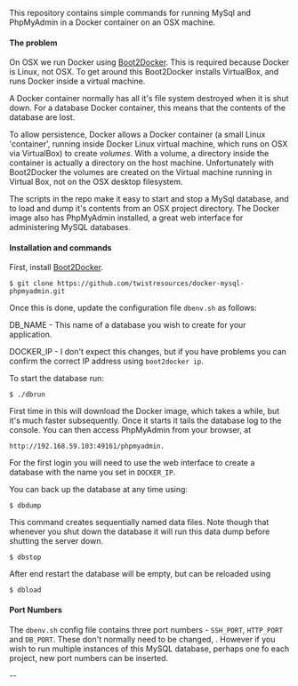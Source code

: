 This repository contains simple commands for running MySql and PhpMyAdmin in a Docker container on an OSX machine.

#### The problem
On OSX we run Docker using [Boot2Docker](https://github.com/boot2docker/boot2docker). This is required because Docker is Linux, not OSX. To get around this Boot2Docker installs VirtualBox, and runs Docker inside a virtual machine.

A Docker container normally has all it's file system destroyed when it is shut down. For a database Docker container, this means that the contents of the database are lost.

To allow persistence, Docker allows a Docker container (a small Linux 'container', running inside Docker Linux virtual machine, which runs on OSX via VirtualBox) to create _volumes_. With a volume, a directory inside the container is actually a directory on the host machine. Unfortunately with Boot2Docker the volumes are created on the Virtual machine running in Virtual Box, not on the OSX desktop filesystem.

The scripts in the repo make it easy to start and stop a MySql database, and to load and dump it's contents from an OSX project directory. The Docker image also has PhpMyAdmin installed, a great web interface for administering MySQL databases.

#### Installation and commands
First, install [Boot2Docker](https://github.com/boot2docker/boot2docker).

    $ git clone https://github.com/twistresources/docker-mysql-phpmyadmin.git
    
Once this is done, update the configuration file `dbenv.sh` as follows:

DB_NAME - This name of a database you wish to create for your application.

DOCKER_IP - I don't expect this changes, but if you have problems you can confirm the correct IP address using `boot2docker ip`.

To start the database run:

    $ ./dbrun
    
First time in this will download the Docker image, which takes a while, but it's much faster subsequently. Once it starts it tails the database log to the console. You can then access PhpMyAdmin from your browser, at

    http://192.168.59.103:49161/phpmyadmin.

For the first login you will need to use the web interface to create a database with the name you set in `DOCKER_IP`.

You can back up the database at any time using:

    $ dbdump
    
This command creates sequentially named data files. Note though that whenever you shut down the database it will run this data dump before shutting the server down.

    $ dbstop
    
After end restart the database will be empty, but can be reloaded using

    $ dbload
    
    
#### Port Numbers
The `dbenv.sh` config file contains three port numbers - `SSH_PORT`, `HTTP_PORT` and `DB_PORT`. These don't normally need to be changed, . However if you wish to run multiple instances of this MySQL database, perhaps one fo each project, new port numbers can be inserted.

--
